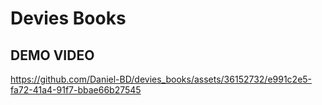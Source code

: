 # Devies Books
 


## DEMO VIDEO
https://github.com/Daniel-BD/devies_books/assets/36152732/e991c2e5-fa72-41a4-91f7-bbae66b27545

